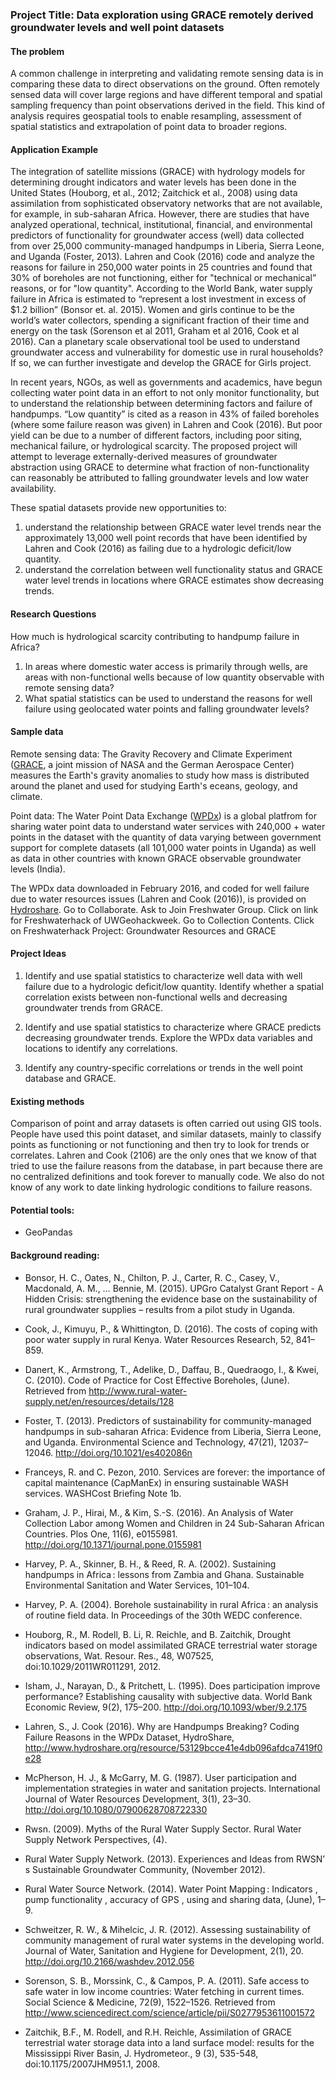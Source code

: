 ### Project Title: Data exploration using GRACE remotely derived groundwater levels and well point datasets 


#### The problem

A common challenge in interpreting and validating remote sensing data is in comparing these data to direct observations on the ground. Often remotely sensed data will cover large regions and have different temporal and spatial sampling frequency than point observations derived in the field. This kind of analysis requires geospatial tools to enable resampling, assessment of spatial statistics and extrapolation of point data to broader regions.

#### Application Example

The integration of satellite missions (GRACE) with hydrology models for determining drought indicators and water levels has been done in the United States (Houborg, et al., 2012; Zaitchick et al., 2008) using data assimilation from sophisticated observatory networks that are not available, for example, in sub-saharan Africa.  However, there are studies that have analyzed operational, technical, institutional, financial, and environmental predictors of functionality for groundwater access (well) data collected from over 25,000 community-managed handpumps in Liberia, Sierra Leone, and Uganda (Foster, 2013). Lahren and Cook (2016) code and analyze the reasons for failure in 250,000 water points in 25 countries and found that 30% of boreholes are not functioning, either for "technical or mechanical” reasons, or for "low quantity".   According to the World Bank, water supply failure in Africa is estimated to “represent a lost investment in excess of $1.2 billion” (Bonsor et. al. 2015).  Women and girls continue to be the world’s water collectors, spending a significant fraction of their time and energy on the task (Sorenson et al 2011, Graham et al 2016, Cook et al 2016). Can a planetary scale observational tool be used to understand groundwater access and vulnerability for domestic use in rural households? If so, we can further investigate and develop the GRACE for Girls project.

In recent years, NGOs, as well as governments and academics, have begun collecting water point data in an effort to not only monitor functionality, but to understand the relationship between determining factors and failure of handpumps.   “Low quantity” is cited as a reason in 43% of failed boreholes (where some failure reason was given) in Lahren and Cook (2016).  But poor yield can be due to a number of different factors, including poor siting, mechanical failure, or hydrological scarcity. The proposed project will attempt to leverage externally-derived measures of groundwater abstraction using GRACE to determine what fraction of non-functionality can reasonably be attributed to falling groundwater levels and low water availability. 

These spatial datasets provide new opportunities to: 
1. understand the relationship between GRACE water level trends near the approximately 13,000 well point records that have been identified by Lahren and Cook (2016) as failing due to a hydrologic deficit/low quantity. 
2. understand the correlation between well functionality status and GRACE water level trends in locations where GRACE estimates show decreasing trends.


#### Research Questions

How much is hydrological scarcity contributing to handpump failure in Africa?

1. In areas where domestic water access is primarily through wells, are areas with non-functional wells because of low quantity observable with remote sensing data?  
2. What spatial statistics can be used to understand the reasons for well failure using geolocated water points and  falling groundwater levels? 

#### Sample data

Remote sensing data: The Gravity Recovery and Climate Experiment ([GRACE](http://www.csr.utexas.edu/grace/), a joint mission of NASA and the German Aerospace Center) measures the Earth's gravity anomalies to study how mass is distributed around the planet and used for studying Earth's eceans, geology, and climate. 

Point data: The Water Point Data Exchange ([WPDx](https://www.waterpointdata.org/)) is a global platfrom for sharing water point data to understand water services with 240,000 + water points in the dataset with the quantity of data varying between government support for complete datasets (all 101,000 water points in Uganda) as well as data in other countries with known GRACE observable groundwater levels (India).  

The WPDx data downloaded in February 2016, and coded for well failure due to water resources issues (Lahren and Cook (2016)), is provided on [Hydroshare](www.hydroshare.org). Go to Collaborate. Ask to Join Freshwater Group. Click on link for Freshwaterhack of UWGeohackweek.  Go to Collection Contents. Click on Freshwaterhack Project: Groundwater Resources and GRACE

#### Project Ideas 

1. Identify and use spatial statistics to characterize well data with well failure due to a hydrologic deficit/low quantity. Identify whether a spatial correlation exists between non-functional wells and decreasing groundwater trends from GRACE. 

2. Identify and use spatial statistics to characterize where GRACE predicts decreasing groundwater trends. Explore the WPDx data variables and locations to identify any correlations. 

3. Identify any country-specific correlations or trends in the well point database and GRACE. 

#### Existing methods

Comparison of point and array datasets is often carried out using GIS tools.  People have used this point dataset, and similar datasets, mainly to classify points as functioning or not functioning and then try to look for trends or correlates.  Lahren and Cook (2106) are the only ones that we know of that tried to use the failure reasons from the database, in part because there are no centralized definitions and took forever to manually code.  We also do not know of any work to date linking hydrologic conditions to failure reasons.  

#### Potential tools:

* GeoPandas

#### Background reading: 
* Bonsor, H. C., Oates, N., Chilton, P. J., Carter, R. C., Casey, V., Macdonald, A. M., … Bennie, M. (2015). UPGro Catalyst Grant Report - A Hidden Crisis: strengthening the evidence base on the sustainability of rural groundwater supplies – results from a pilot study in Uganda.

* Cook, J., Kimuyu, P., & Whittington, D. (2016). The costs of coping with poor water supply in rural Kenya. Water Resources Research, 52, 841–859.

* Danert, K., Armstrong, T., Adelike, D., Daffau, B., Quedraogo, I., & Kwei, C. (2010). Code of Practice for Cost Effective Boreholes, (June). Retrieved from http://www.rural-water-supply.net/en/resources/details/128

* Foster, T. (2013). Predictors of sustainability for community-managed handpumps in sub-saharan Africa: Evidence from Liberia, Sierra Leone, and Uganda. Environmental Science and Technology, 47(21), 12037–12046. http://doi.org/10.1021/es402086n

* Franceys, R. and C. Pezon, 2010.  Services are forever: the importance of capital maintenance (CapManEx) in ensuring sustainable WASH services. WASHCost Briefing Note 1b.

* Graham, J. P., Hirai, M., & Kim, S.-S. (2016). An Analysis of Water Collection Labor among Women and Children in 24 Sub-Saharan African Countries. Plos One, 11(6), e0155981. http://doi.org/10.1371/journal.pone.0155981

* Harvey, P. A., Skinner, B. H., & Reed, R. A. (2002). Sustaining handpumps in Africa : lessons from Zambia and Ghana. Sustainable Environmental Sanitation and Water Services, 101–104.

* Harvey, P. A. (2004). Borehole sustainability in rural Africa : an analysis of routine field data. In Proceedings of the 30th WEDC conference.

* Houborg, R., M. Rodell, B. Li, R. Reichle, and B. Zaitchik, Drought indicators based on model assimilated GRACE terrestrial water storage observations, Wat. Resour. Res., 48, W07525, doi:10.1029/2011WR011291, 2012.

* Isham, J., Narayan, D., & Pritchett, L. (1995). Does participation improve performance? Establishing causality with subjective data. World Bank Economic Review, 9(2), 175–200. http://doi.org/10.1093/wber/9.2.175

* Lahren, S., J. Cook (2016). Why are Handpumps Breaking? Coding Failure Reasons in the WPDx Dataset, HydroShare, http://www.hydroshare.org/resource/53129bcce41e4db096afdca7419f0e28

* McPherson, H. J., & McGarry, M. G. (1987). User participation and implementation strategies in water and sanitation projects. International Journal of Water Resources Development, 3(1), 23–30. http://doi.org/10.1080/07900628708722330

* Rwsn. (2009). Myths of the Rural Water Supply Sector. Rural Water Supply Network Perspectives, (4).

* Rural Water Supply Network. (2013). Experiences and Ideas from RWSN’ s Sustainable Groundwater Community, (November 2012).

* Rural Water Source Network. (2014). Water Point Mapping : Indicators , pump functionality , accuracy of GPS , using and sharing data, (June), 1–9.

* Schweitzer, R. W., & Mihelcic, J. R. (2012). Assessing sustainability of community management of rural water systems in the developing world. Journal of Water, Sanitation and Hygiene for Development, 2(1), 20. http://doi.org/10.2166/washdev.2012.056

* Sorenson, S. B., Morssink, C., & Campos, P. A. (2011). Safe access to safe water in low income countries: Water fetching in current times. Social Science & Medicine, 72(9), 1522–1526. Retrieved from http://www.sciencedirect.com/science/article/pii/S0277953611001572

* Zaitchik, B.F., M. Rodell, and R.H. Reichle, Assimilation of GRACE terrestrial water storage data into a land surface model: results for the Mississippi River Basin, J. Hydrometeor., 9 (3), 535-548, doi:10.1175/2007JHM951.1, 2008.

